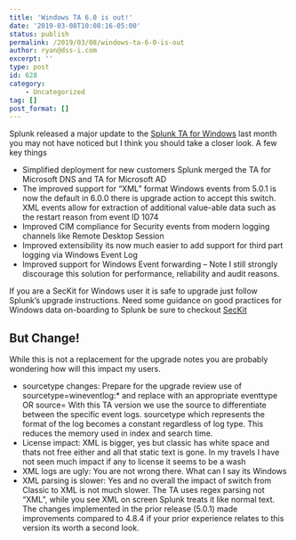 ```yaml
---
title: 'Windows TA 6.0 is out!'
date: '2019-03-08T10:08:16-05:00'
status: publish
permalink: /2019/03/08/windows-ta-6-0-is-out
author: ryan@dss-i.com
excerpt: ''
type: post
id: 628
category:
    - Uncategorized
tag: []
post_format: []
---
```

Splunk released a major update to the [Splunk TA for Windows](https://splunkbase.splunk.com/app/742/) last month you may not have noticed but I think you should take a closer look. A few key things

- Simplified deployment for new customers Splunk merged the TA for Microsoft DNS and TA for Microsoft AD
- The improved support for “XML” format Windows events from 5.0.1 is now the default in 6.0.0 there is upgrade action to accept this switch. XML events allow for extraction of additional value-able data such as the restart reason from event ID 1074
- Improved CIM compliance for Security events from modern logging channels like Remote Desktop Session
- Improved extensibility its now much easier to add support for third part logging via Windows Event Log
- Improved support for Windows Event forwarding – Note I still strongly discourage this solution for performance, reliability and audit reasons.

If you are a SecKit for Windows user it is safe to upgrade just follow Splunk’s upgrade instructions. Need some guidance on good practices for Windows data on-boarding to Splunk be sure to checkout [SecKit](https://seckit.readthedocs.io/projects/seckit-ta/en/latest/index.html)

But Change!
-----------

While this is not a replacement for the upgrade notes you are probably wondering how will this impact my users.

- sourcetype changes: Prepare for the upgrade review use of sourcetype=wineventlog:\* and replace with an appropriate eventtype OR source= With this TA version we use the source to differentiate between the specific event logs. sourcetype which represents the format of the log becomes a constant regardless of log type. This reduces the memory used in index and search time.
- License impact: XML is bigger, yes but classic has white space and thats not free either and all that static text is gone. In my travels I have not seen much impact if any to license it seems to be a wash
- XML logs are ugly: You are not wrong there. What can I say its Windows
- XML parsing is slower: Yes and no overall the impact of switch from Classic to XML is not much slower. The TA uses regex parsing not “XML”, while you see XML on screen Splunk treats it like normal text. The changes implemented in the prior release (5.0.1) made improvements compared to 4.8.4 if your prior experience relates to this version its worth a second look.